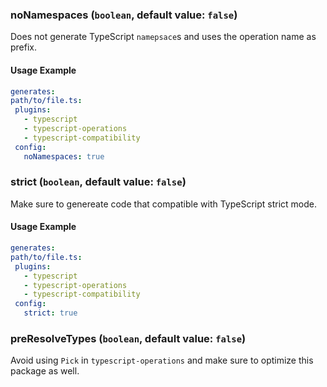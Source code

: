 
### noNamespaces (`boolean`, default value: `false`)

Does not generate TypeScript `namepsace`s and uses the operation name as prefix.


#### Usage Example

```yml
generates:
path/to/file.ts:
 plugins:
   - typescript
   - typescript-operations
   - typescript-compatibility
 config:
   noNamespaces: true
```

### strict (`boolean`, default value: `false`)

Make sure to genereate code that compatible with TypeScript strict mode.


#### Usage Example

```yml
generates:
path/to/file.ts:
 plugins:
   - typescript
   - typescript-operations
   - typescript-compatibility
 config:
   strict: true
```

### preResolveTypes (`boolean`, default value: `false`)

Avoid using `Pick` in `typescript-operations` and make sure to optimize this package as well.


